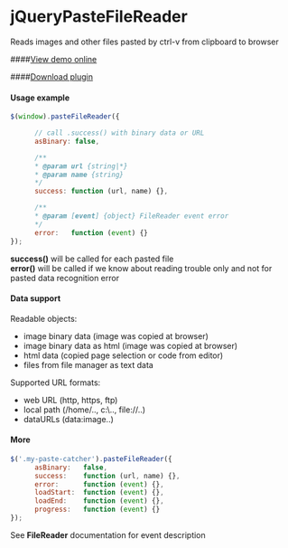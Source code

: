 jQueryPasteFileReader
====================

Reads images and other files pasted by ctrl-v from clipboard to browser

####<a href="http://htmlpreview.github.io/?https://github.com/el-fuego/images-to-sites-previews/blob/master/index.html">View demo online</a>

####<a href="https://raw.github.com/el-fuego/jQueryPasteFileReader/master/build/jqueryPasteFileReader.js">Download plugin</a>




#### Usage example
```js
$(window).pasteFileReader({

      // call .success() with binary data or URL
      asBinary: false,

      /**
      * @param url {string|*}
      * @param name {string}
      */
      success: function (url, name) {},

      /**
      * @param [event] {object} FileReader event error
      */
      error:   function (event) {}
});
```
**success()** will be called for each pasted file<br>
**error()**   will be called if we know about reading trouble only and not for pasted data recognition error



#### Data support

Readable objects:
 * image binary data (image was copied at browser)
 * image binary data as html (image was copied at browser)
 * html data (copied page selection or code from editor)
 * files from file manager as text data

Supported URL formats:
 * web URL (http, https, ftp)
 * local path (/home/.., c:\\.., file://..)
 * dataURLs (data:image..)




#### More
```js
$('.my-paste-catcher').pasteFileReader({
      asBinary:   false,
      success:    function (url, name) {},
      error:      function (event) {},
      loadStart:  function (event) {},
      loadEnd:    function (event) {},
      progress:   function (event) {}
});
```
See **FileReader** documentation for event description

